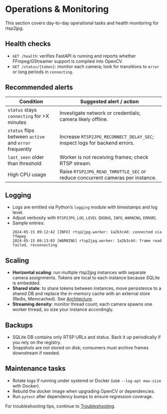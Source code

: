# Operations & Monitoring

This section covers day-to-day operational tasks and health monitoring for rtsp2jpg.

## Health checks
- `GET /health`: verifies FastAPI is running and reports whether FFmpeg/GStreamer support is compiled into OpenCV.
- `GET /status/{token}`: monitor each camera; look for transitions to `error` or long periods in `connecting`.

## Recommended alerts
| Condition | Suggested alert / action |
|-----------|-------------------------|
| `status` stays `connecting` for >X minutes | Investigate network or credentials; camera likely offline. |
| `status` flips between `active` and `error` frequently | Increase `RTSP2JPG_RECONNECT_DELAY_SEC`; inspect logs for backend errors. |
| `last_seen` older than threshold | Worker is not receiving frames; check RTSP stream. |
| High CPU usage | Raise `RTSP2JPG_READ_THROTTLE_SEC` or reduce concurrent cameras per instance. |

## Logging
- Logs are emitted via Python’s `logging` module with timestamps and log level.
- Adjust verbosity with `RTSP2JPG_LOG_LEVEL` (`DEBUG`, `INFO`, `WARNING`, `ERROR`).
- Sample entries:
  ```
  2024-05-15 09:12:42 [INFO] rtsp2jpg.worker: 1a2b3c4d: connected via ffmpeg
  2024-05-15 09:13:03 [WARNING] rtsp2jpg.worker: 1a2b3c4d: frame read failed, reconnecting
  ```

## Scaling
- **Horizontal scaling**: run multiple rtsp2jpg instances with separate camera assignments. Tokens are local to each instance because SQLite is embedded.
- **Shared state**: to share tokens between instances, move persistence to a shared DB and replace the in-memory cache with an external store (Redis, Memcached). See [Architecture](architecture.md#extensibility-points).
- **Streaming density**: monitor thread count; each camera spawns one worker thread, so size your instance accordingly.

## Backups
- SQLite DB contains only RTSP URLs and status. Back it up periodically if you rely on the registry.
- Snapshots are not stored on disk; consumers must archive frames downstream if needed.

## Maintenance tasks
- Rotate logs if running under systemd or Docker (use `--log-opt max-size` with Docker).
- Rebuild the docker image when upgrading OpenCV or dependencies.
- Run `pytest` after dependency bumps to ensure regression coverage.

For troubleshooting tips, continue to [Troubleshooting](troubleshooting.md).
